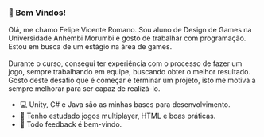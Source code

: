### 👋 Bem Vindos!

Olá, me chamo Felipe Vicente Romano. Sou aluno de Design de Games na Universidade Anhembi Morumbi e gosto de trabalhar com programação. Estou em busca de um estágio na área de games.<br />
<br />
Durante o curso, consegui ter experiência com o processo de fazer um jogo, sempre trabalhando em equipe, buscando obter o melhor resultado. Gosto deste desafio que é começar e terminar um projeto, isto me  motiva a sempre melhorar para ser capaz de realizá-lo.
- 💻 Unity, C# e Java são as minhas bases para desenvolvimento.
- 🌱 Tenho estudado jogos multiplayer, HTML e boas práticas.
- 💬 Todo feedback é bem-vindo.

